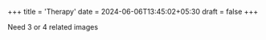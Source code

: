 +++
title = 'Therapy'
date = 2024-06-06T13:45:02+05:30
draft = false
+++

Need 3 or 4 related images
